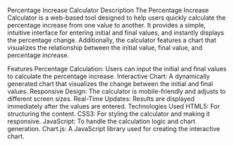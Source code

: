 Percentage Increase Calculator
Description
The Percentage Increase Calculator is a web-based tool designed to help users quickly calculate the percentage increase from one value to another. It provides a simple, intuitive interface for entering initial and final values, and instantly displays the percentage change. Additionally, the calculator features a chart that visualizes the relationship between the initial value, final value, and percentage increase.

Features
Percentage Calculation: Users can input the initial and final values to calculate the percentage increase.
Interactive Chart: A dynamically generated chart that visualizes the change between the initial and final values.
Responsive Design: The calculator is mobile-friendly and adjusts to different screen sizes.
Real-Time Updates: Results are displayed immediately after the values are entered.
Technologies Used
HTML5: For structuring the content.
CSS3: For styling the calculator and making it responsive.
JavaScript: To handle the calculation logic and chart generation.
Chart.js: A JavaScript library used for creating the interactive chart.